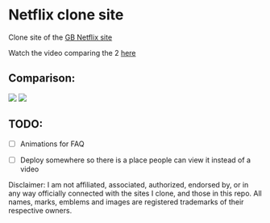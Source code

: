 # Netflix clone site


Clone site of the [GB Netflix site](https://netflix.com/gb/)

Watch the video comparing the 2 [here](https://www.youtube.com/watch?v=1VjzItRvDRk)

## Comparison:

<img src="https://media1.giphy.com/media/ypAfTQG8k2E5nsrmBw/giphy.gif?cid=790b7611eec85f6e7f3557d385575cdcbcc94cb83dbaf343&rid=giphy.gif&ct=g">
<img src="https://media4.giphy.com/media/Z78M10im6vgWhjtm5u/giphy.gif?cid=790b76114e8a609285803a5f43c20b854a54138b849d4837&rid=giphy.gif&ct=g">

## TODO:

- [ ] Animations for FAQ
- [ ] Deploy somewhere so there is a place people can view it instead of a video



Disclaimer: I am not affiliated, associated, authorized, endorsed by, or in any way officially connected with the sites I clone, and those in this repo. All names, marks, emblems and images are registered trademarks of their respective owners.
